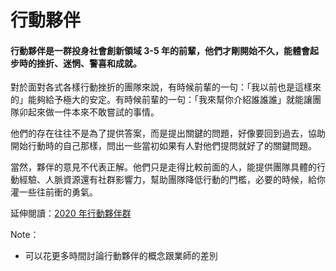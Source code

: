# 行動夥伴

#### 行動夥伴是一群投身社會創新領域 3-5 年的前輩，他們才剛開始不久，能體會起步時的挫折、迷惘、警喜和成就。

對於面對各式各樣行動挫折的團隊來說，有時候前輩的一句：「我以前也是這樣來的」能夠給予極大的安定。有時候前輩的一句：「我來幫你介紹誰誰誰」就能讓團隊卯起來做一件本來不敢嘗試的事情。

他們的存在往往不是為了提供答案，而是提出關鍵的問題，好像要回到過去，協助開始行動時的自己那樣，問出一些當初如果有人對他們提問就好了的關鍵問題。

當然，夥伴的意見不代表正解。他們只是走得比較前面的人，能提供團隊具體的行動經驗、人脈資源還有社群影響力，幫助團隊降低行動的門檻，必要的時候，給你灌一些往前衝的勇氣。  


延伸閱讀：[2020 年行動夥伴群](https://airtable.com/shrKsHd9vu3GTfGc9)

Note：

* 可以花更多時間討論行動夥伴的概念跟業師的差別

